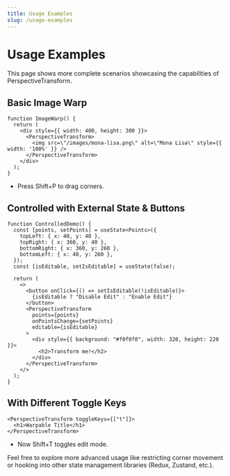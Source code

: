 ```yaml
---
title: Usage Examples
slug: /usage-examples
---
```


# Usage Examples

This page shows more complete scenarios showcasing the capabilities of PerspectiveTransform.

## Basic Image Warp

```tsx
function ImageWarp() {
  return (
    <div style={{ width: 400, height: 300 }}>
      <PerspectiveTransform>
        <img src=\"/images/mona-lisa.png\" alt=\"Mona Lisa\" style={{ width: '100%' }} />
      </PerspectiveTransform>
    </div>
  );
}
````

- Press Shift+P to drag corners.

## Controlled with External State & Buttons

```tsx
function ControlledDemo() {
  const [points, setPoints] = useState<Points>({
    topLeft: { x: 40, y: 40 },
    topRight: { x: 360, y: 40 },
    bottomRight: { x: 360, y: 260 },
    bottomLeft: { x: 40, y: 260 },
  });
  const [isEditable, setIsEditable] = useState(false);

  return (
    <>
      <button onClick={() => setIsEditable(!isEditable)}>
        {isEditable ? "Disable Edit" : "Enable Edit"}
      </button>
      <PerspectiveTransform
        points={points}
        onPointsChange={setPoints}
        editable={isEditable}
      >
        <div style={{ background: "#f0f0f0", width: 320, height: 220 }}>
          <h2>Transform me!</h2>
        </div>
      </PerspectiveTransform>
    </>
  );
}
```

## With Different Toggle Keys

```tsx
<PerspectiveTransform toggleKeys={["t"]}>
  <h1>Warpable Title</h1>
</PerspectiveTransform>
```

- Now Shift+T toggles edit mode.

Feel free to explore more advanced usage like restricting corner movement or hooking into other state management libraries (Redux, Zustand, etc.).
